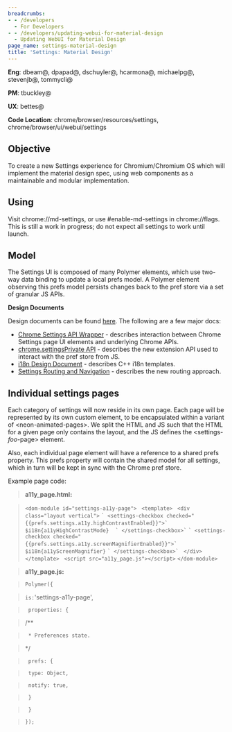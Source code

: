 ```yaml
---
breadcrumbs:
- - /developers
  - For Developers
- - /developers/updating-webui-for-material-design
  - Updating WebUI for Material Design
page_name: settings-material-design
title: 'Settings: Material Design'
---
```


**Eng**: dbeam@, dpapad@, dschuyler@, hcarmona@, michaelpg@, stevenjb@,
tommycli@

**PM**: tbuckley@

**UX**: bettes@

**Code Location**: chrome/browser/resources/settings,
chrome/browser/ui/webui/settings

## Objective

To create a new Settings experience for Chromium/Chromium OS which will
implement the material design spec, using web components as a maintainable and
modular implementation.

## Using

Visit chrome://md-settings, or use #enable-md-settings in chrome://flags. This
is still a work in progress; do not expect all settings to work until launch.

## Model

The Settings UI is composed of many Polymer elements, which use two-way data
binding to update a local prefs model. A Polymer element observing this prefs
model persists changes back to the pref store via a set of granular JS APIs.

**Design Documents**

Design documents can be found
[here](https://drive.google.com/open?id=0B6VE9j_QZJCrfnZhLUNWeTlIX1JKdEJEWkoweC1sNzlKbG9MTmUyX2t1akVPenQ4UFVRWGc&authuser=2).
The following are a few major docs:

*   [Chrome Settings API
            Wrapper](https://docs.google.com/a/chromium.org/document/d/1PnGKrP6_dXS3L1h36buxHPW3zSWup5FaTaGthed3CUc/edit#heading=h.xgjl2srtytjt)
            - describes interaction between Chrome Settings page UI elements and
            underlying Chrome APIs.
*   [chrome.settingsPrivate
            API](https://docs.google.com/a/chromium.org/document/d/1PCQltNDdyZyuPHUdqYIjeObRrVOhf8WTr6BLfuTQ4ew/edit?pli=1#heading=h.adz03dmup02t)
            - describes the new extension API used to interact with the pref
            store from JS.
*   [i18n Design
            Document](https://docs.google.com/document/d/12hK4HEKOo4w9L5DT34hlTKX32SpeNepD7FoZTXRCJQY/edit#)
            - describes C++ i18n templates.
*   [Settings Routing and
            Navigation](https://docs.google.com/document/d/1VUbDrsJ4eAOAEODeegjwGNeT3iHCKWu46kJAW4gX1WM/edit)
            - describes the new routing approach.

## Individual settings pages

Each category of settings will now reside in its own page. Each page will be
represented by its own custom element, to be encapsulated within a variant of
&lt;neon-animated-pages&gt;. We split the HTML and JS such that the HTML for a
given page only contains the layout, and the JS defines the
&lt;settings-*foo*-page&gt; element.

Also, each individual page element will have a reference to a shared prefs
property. This prefs property will contain the shared model for all settings,
which in turn will be kept in sync with the Chrome pref store.

Example page code:

> **a11y_page.html:**

> `<dom-module id="settings-a11y-page">`
> ` <template>`
> ` <div class="layout vertical">`
> `` ` <settings-checkbox checked="{{prefs.settings.a11y.highContrastEnabled}}">` ``
> `` `` ` $i18n{a11yHighContrastMode}` `` ``
> `` ` </settings-checkbox>` ``
> `` ` <settings-checkbox checked="{{prefs.settings.a11y.screenMagnifierEnabled}}">` ``
> ` $i18n{a11yScreenMagnifier}`
> `` ` </settings-checkbox>` ``
> ` </div>`
> ` </template>`
> ` <script src="a11y_page.js"></script>`
> `</dom-module>`

> **a11y_page.js:**

> `Polymer({`

> ` is: `'settings-a11y-page',

> ` properties: {`

> /\*\*

> ` * Preferences state.`

> \*/

> ` prefs: {`

> ` type: Object,`

> ` notify: true,`

> ` }`

> ` }`

> `});`
